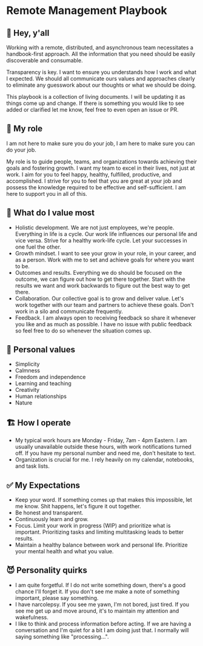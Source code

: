 # Remote Management Playbook

## 👋 Hey, y'all

Working with a remote, distributed, and asynchronous team necessitates a handbook-first approach. All the information that you need should be easily discoverable and consumable.

Transparency is key. I want to ensure you understands how I work and what I expected. We should all communicate ours values and approaches clearly to eliminate any guesswork about our thoughts or what we should be doing.

This playbook is a collection of living documents. I will be updating it as things come up and change. If there is something you would like to see added or clarified let me know, feel free to even open an issue or PR.

## 🥖 My role

I am not here to make sure you do your job, I am here to make sure you can do your job.

My role is to guide people, teams, and organizations towards achieving their goals and fostering growth. I want my team to excel in their lives, not just at work. I aim for you to feel happy, healthy, fulfilled, productive, and accomplished. I strive for you to feel that you are great at your job and possess the knowledge required to be effective and self-sufficient. I am here to support you in all of this.

## 💎 What do I value most

* Holistic development. We are not just employees, we're people. Everything in life is a cycle. Our work life influences our personal life and vice versa. Strive for a healthy work-life cycle. Let your successes in one fuel the other.
* Growth mindset. I want to see your grow in your role, in your career, and as a person. Work with me to set and achieve goals for where you want to be.
* Outcomes and results. Everything we do should be focused on the outcome, we can figure out how to get there together. Start with the results we want and work backwards to figure out the best way to get there.
* Collaboration. Our collective goal is to grow and deliver value. Let's work together with our team and partners to achieve these goals. Don't work in a silo and communicate frequently.
* Feedback. I am always open to receiving feedback so share it whenever you like and as much as possible. I have no issue with public feedback so feel free to do so whenever the situation comes up.

## 💖 Personal values

* Simplicity
* Calmness
* Freedom and independence
* Learning and teaching
* Creativity
* Human relationships
* Nature

## 🏗️ How I operate

* My typical work hours are Monday - Friday, 7am - 4pm Eastern. I am usually unavailable outside these hours, with work notifications turned off. If you have my personal number and need me, don't hesitate to text.
* Organization is crucial for me. I rely heavily on my calendar, notebooks, and task lists.

## ✅ My Expectations

* Keep your word. If something comes up that makes this impossible, let me know. Shit happens, let's figure it out together.
* Be honest and transparent.
* Continuously learn and grow.
* Focus. Limit your work in progress (WIP) and prioritize what is important. Prioritizing tasks and limiting multitasking leads to better results.
* Maintain a healthy balance between work and personal life. Prioritize your mental health and what you value.

## 😈 Personality quirks

* I am quite forgetful. If I do not write something down, there's a good chance I'll forget it. If you don't see me make a note of something important, please say something.
* I have narcolepsy. If you see me yawn, I'm not bored, just tired. If you see me get up and move around, it's to maintain my attention and wakefulness.
* I like to think and process information before acting. If we are having a conversation and I'm quiet for a bit I am doing just that. I normally will saying something like "processing...".
